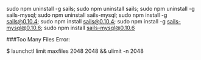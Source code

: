 sudo npm uninstall -g sails; sudo npm uninstall sails; sudo npm uninstall -g sails-mysql; sudo npm uninstall sails-mysql; sudo npm install -g sails@0.10.4; sudo npm install sails@0.10.4; sudo npm install -g sails-mysql@0.10.6; sudo npm install sails-mysql@0.10.6


###Too Many Files Error:

$ launchctl limit maxfiles 2048 2048 && ulimit -n 2048
